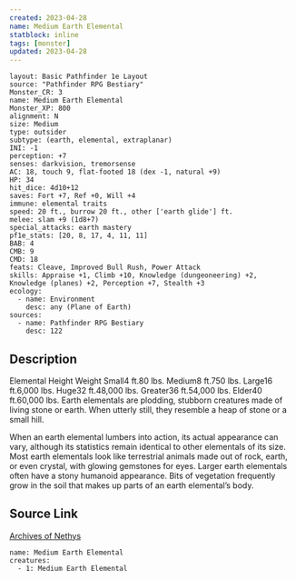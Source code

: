 ```yaml
---
created: 2023-04-28
name: Medium Earth Elemental
statblock: inline
tags: [monster]
updated: 2023-04-28
---
```

```statblock
layout: Basic Pathfinder 1e Layout
source: "Pathfinder RPG Bestiary"
Monster_CR: 3
name: Medium Earth Elemental
Monster_XP: 800
alignment: N
size: Medium
type: outsider
subtype: (earth, elemental, extraplanar)
INI: -1
perception: +7
senses: darkvision, tremorsense
AC: 18, touch 9, flat-footed 18 (dex -1, natural +9)
HP: 34
hit_dice: 4d10+12
saves: Fort +7, Ref +0, Will +4
immune: elemental traits
speed: 20 ft., burrow 20 ft., other ['earth glide'] ft.
melee: slam +9 (1d8+7)
special_attacks: earth mastery
pf1e_stats: [20, 8, 17, 4, 11, 11]
BAB: 4
CMB: 9
CMD: 18
feats: Cleave, Improved Bull Rush, Power Attack
skills: Appraise +1, Climb +10, Knowledge (dungeoneering) +2, Knowledge (planes) +2, Perception +7, Stealth +3
ecology:
  - name: Environment
    desc: any (Plane of Earth)
sources:
  - name: Pathfinder RPG Bestiary
    desc: 122
```
## Description
Elemental Height Weight Small4 ft.80 lbs. Medium8 ft.750 lbs. Large16 ft.6,000 lbs. Huge32 ft.48,000 lbs. Greater36 ft.54,000 lbs. Elder40 ft.60,000 lbs.
 Earth elementals are plodding, stubborn creatures made of living stone or earth. When utterly still, they resemble a heap of stone or a small hill.

When an earth elemental lumbers into action, its actual appearance can vary, although its statistics remain identical to other elementals of its size. Most earth elementals look like terrestrial animals made out of rock, earth, or even crystal, with glowing gemstones for eyes. Larger earth elementals often have a stony humanoid appearance. Bits of vegetation frequently grow in the soil that makes up parts of an earth elemental’s body.
## Source Link
[Archives of Nethys](https://aonprd.com/MonsterDisplay.aspx?ItemName=Medium%20Earth%20Elemental)
```encounter-table
name: Medium Earth Elemental
creatures:
  - 1: Medium Earth Elemental
```
